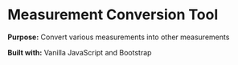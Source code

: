 <h1>Measurement Conversion Tool</h1>
<p><b>Purpose:</b> Convert various measurements into other measurements</p>
<p><b>Built with:</b> Vanilla JavaScript and Bootstrap</p>
